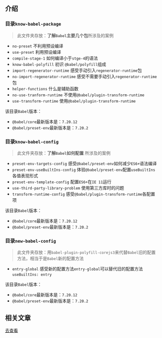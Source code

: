 

## 介绍

### 目录`know-babel-package`  
> 此文件夹存放：**了解`Babel`主要几个包**所涉及的案例

- `no-preset` 不利用预设编译
- `use-preset` 利用预设编译
- `compile-stage-1` 如何编译小于`stge-4`的语法
- `know-babel-polyfill` 初识 `@babel/polyfill`组成
- `import-regenerator-runtime` 感受手动引入`regenerator-runtime`包
- `no-import-regenerator-runtime` 感受不需要手动引入`regenerator-runtime`包
- `helper-functions` 什么是辅助函数
- `no-use-tranform-runtime` 不使用`@babel/plugin-transform-runtime`
- `use-transform-runtime` 使用`@babel/plugin-transform-runtime`

该目录`Babel`版本：
- `@babel/core`最新版本是：`7.20.12`
- `@babel/preset-env`最新版本是：`7.20.2`

### 目录`know-babel-config`  
> 此文件夹存放：**了解`Babel`如何配置** 所涉及的案例

- `preset-env-targets-config` 感受`@babel/preset-env`如何减少`ES6+`语法编译
- `preset-env-useBuiltIns-config` 体验`@babel/preset-env`配置`useBuiltIns`各值表现形式
- `preset-env-template-config` 配置`ES6+`在`IE 11`运行
- `use-third-party-library-problem` 使用第三方库时的问题
- `transform-runtime-config` 感受`@babel/plugin-transform-runtime`各配置项

该目录`Babel`版本：
- `@babel/core`最新版本是：`7.20.12`
- `@babel/preset-env`最新版本是：`7.20.2`

### 目录`new-babel-config`  
> 此文件夹存放：用`babel-plugin-polyfill-corejs3`来代替`Babel`旧的配置方法，相当于是`Babel`新的配置方法

- `entry-global` 感受新的配置方法`entry-global`可以替代旧的配置方法`useBuiltIns: entry`

该目录`Babel`版本：
- `@babel/core`最新版本是：`7.20.12`
- `@babel/preset-env`最新版本是：`7.20.2`

## 相关文章
[去查看](https://juejin.cn/column/7185787287601905701)
